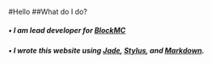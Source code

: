 #Hello
##What do I do?
  ##### &bull; I am lead developer for [BlockMC][blockmc]
  ##### &bull; I wrote this website using [Jade][jade], [Stylus][stylus], and [Markdown][markdown].   

[blockmc]: http://blockmc.us
[jade]: http://jade-lang.com
[stylus]: https://learnboost.github.io/stylus
[markdown]: http://daringfireball.net/projects/markdown
[skilstak]: http://skilstak.com
"Github markdown rendering..."
